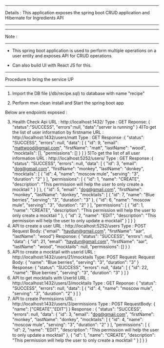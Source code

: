 **************************************************************
Details : This application exposes the spring boot CRUD application and Hibernate for Ingredients API
**************************************************************


******
Note :
****** 
- This spring boot application is used to perform multiple operations on a user entity
and exposes API for CRUD operations

- Can also build UI with React JS for this.

******************************************************************
Procedure to bring the service UP
******************************************************************

1) Import the DB file (/db/recipe.sql) to database with name "recipe"

2) Perform mvn clean install and Start the spring boot app 

Below are endpoints exposed : 

3) Health Check Api 
   URL : http://localhost:1432/
   Type : GET
   Reponse: {
	"status":"SUCCESS",
	"errors":null,
	"data":"server is running"
	}
4)To get the list of user information by firstname
   URL : http://localhost:1432/users/matt
   Type : GET
   Response :{
    "status": "SUCCESS",
    "errors": null,
    "data": [
        {
            "id": 9,
            "email": "mattwood@gmail.com",
            "firstName": "matt",
            "lastName": "wood",
            "mocktails": [],
            "permissions": []
        }
    ]
}
5)To get the list of all user information
URL : http://localhost:5252/users/
   Type : GET
   Response :{
    "status": "SUCCESS",
    "errors": null,
    "data": [
        {
            "id": 3,
            "email": "dog@gmail.com",
            "firstName": "monkey",
            "lastName": "donkey",
            "mocktails": [
                {
                    "id": 4,
                    "name": "moscow mule",
                    "serving": "3",
                    "duration": "2"
                }
            ],
            "permissions": [
                {
                    "id": 1,
                    "name": "CREATE",
                    "description": "This permission will help the user to only create a mocktail "
                }
            ]
        },
        {
            "id": 5,
            "email": "dog@gmail.com",
            "firstName": "monkey",
            "lastName": "donkey",
            "mocktails": [
                {
                    "id": 7,
                    "name": "Blue berries",
                    "serving": "3",
                    "duration": "3"
                },
                {
                    "id": 6,
                    "name": "moscow mule",
                    "serving": "3",
                    "duration": "2"
                }
            ],
            "permissions": [
                {
                    "id": 1,
                    "name": "CREATE",
                    "description": "This permission will help the user to only create a mocktail "
                },
                {
                    "id": 2,
                    "name": "EDIT",
                    "description": "This permission will help the user to only update a mocktail"
                }
            ]
        }
  }
6) API to create a user
URL : http://localhost:5252/users
Type : POST
Request Body: 
{"email": "haydun@gmail.com",
 "firstName": "aar",
 "lastName": "wood"}
 Response: {
    "status": "SUCCESS",
    "errors": null,
    "data": {
        "id": 21,
        "email": "haydun@gmail.com",
        "firstName": "aar",
        "lastName": "wood",
        "mocktails": null,
        "permissions": []
    }
}
7) API to create a mocktail with userid
URL : http://localhost:1432/users/21/mocktails
Type: POST
Request: Request Body: 
{
"name": "Blue berries",
"serving": "3",
"duration": "3" }
 Response: {
    "status": "SUCCESS",
    "errors": null,
    "data": [
        {
            "id": 22,
            "name": "Blue berries",
            "serving": "3",
            "duration": "3"
        }
    ]
}
8) API to get mocktails with UserId
   URL : http://localhost:1432/users/3/mocktails
   Type : GET
   Reponse: {
    "status": "SUCCESS",
    "errors": null,
    "data": [
        {
            "id": 4,
            "name": "moscow mule",
            "serving": "3",
            "duration": "2"
        }
    ]
}
9) API to create Permissions
    URL : http://localhost:1432/users/3/permissions
    Type : POST
    RequestBody: {
		"name": ["CREATE","EDIT"]
	}
    Response : {
    "status": "SUCCESS",
    "errors": null,
    "data": {
        "id": 3,
        "email": "dog@gmail.com",
        "firstName": "monkey",
        "lastName": "donkey",
        "mocktails": [
            {
                "id": 4,
                "name": "moscow mule",
                "serving": "3",
                "duration": "2"
            }
        ],
        "permissions": [
            {
                "id": 2,
                "name": "EDIT",
                "description": "This permission will help the user to only update a mocktail"
            },
            {
                "id": 1,
                "name": "CREATE",
                "description": "This permission will help the user to only create a mocktail "
            }
        ]
    }
}

